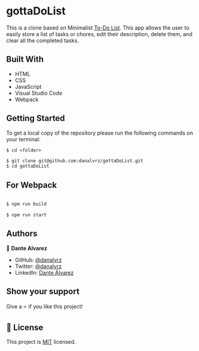 # gottaDoList

This is a clone based on Minimalist [To-Do List](https://web.archive.org/web/20180320194056/http://www.getminimalist.com:80/). This app allows the user to easily store a list of tasks or chores, edit their description, delete them, and clear all the completed tasks.

## Built With

- HTML
- CSS
- JavaScript
- Visual Studio Code
- Webpack

## Getting Started

To get a local copy of the repository please run the following commands on your terminal:

```
$ cd <folder>
```

~~~bash
$ git clone git@github.com:danalvrz/gottaDoList.git
$ cd gottaDoList

~~~

## For Webpack

~~~bash

$ npm run build

$ npm run start

~~~


## Authors

👤 **Dante Alvarez** 

- GitHub: [@danalvrz](https://github.com/danalvrz)
- Twitter: [@danalvrz](https://twitter.com/danalvrz)
- LinkedIn: [Dante Álvarez](https://www.linkedin.com/in/dante-álvarez-85098a222/)

## Show your support

Give a ⭐️ if you like this project!


## 📝 License

This project is [MIT](./MIT.md) licensed.
